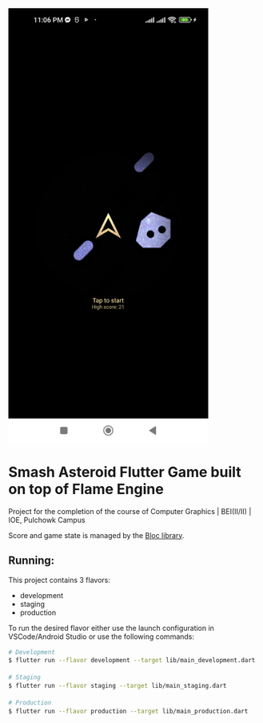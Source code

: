 <img src="stuff/phone.jpg" width="400" />

# Smash Asteroid Flutter Game built on top of Flame Engine

Project for the completion of the course of Computer Graphics | BEI(II/II) | IOE, Pulchowk Campus


Score and game state is managed by the [Bloc library](https://bloclibrary.dev).


## Running:

This project contains 3 flavors:

- development
- staging
- production

To run the desired flavor either use the launch configuration in VSCode/Android Studio or use the following commands:

```sh
# Development
$ flutter run --flavor development --target lib/main_development.dart

# Staging
$ flutter run --flavor staging --target lib/main_staging.dart

# Production
$ flutter run --flavor production --target lib/main_production.dart
```

